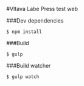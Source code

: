 #Vltava Labe Press test web

###Dev dependencies
```
$ npm install
```

###Build
```
$ gulp
```

###Build watcher
```
$ gulp watch
```